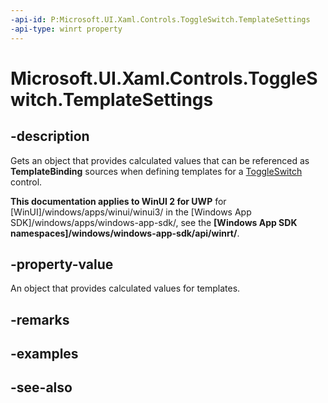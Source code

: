 ```yaml
---
-api-id: P:Microsoft.UI.Xaml.Controls.ToggleSwitch.TemplateSettings
-api-type: winrt property
---
```


<!-- Property syntax
public Windows.UI.Xaml.Controls.Primitives.ToggleSwitchTemplateSettings TemplateSettings { get; }
-->

# Microsoft.UI.Xaml.Controls.ToggleSwitch.TemplateSettings

## -description
Gets an object that provides calculated values that can be referenced as **TemplateBinding** sources when defining templates for a [ToggleSwitch](toggleswitch.md) control.

**This documentation applies to WinUI 2 for UWP** for [WinUI]/windows/apps/winui/winui3/ in the [Windows App SDK]/windows/apps/windows-app-sdk/, see the **[Windows App SDK namespaces]/windows/windows-app-sdk/api/winrt/**.

## -property-value
An object that provides calculated values for templates.

## -remarks

## -examples

## -see-also

